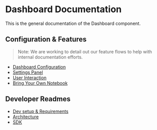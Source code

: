[Dev setup & Requirements]: dev-setup.md
[Dashboard Configuration]: dashboard-config.md
[Settings Panel]: admin-dashboard.md
[User Interaction]: user-interaction.md
[Bring Your Own Notebook]: byon.md
[Architecture]: https://github.com/opendatahub-io/architecture-decision-records/blob/main/architecture/components/dashboard/README.md
[SDK]: SDK.md

# Dashboard Documentation

This is the general documentation of the Dashboard component.

## Configuration & Features

> Note: We are working to detail out our feature flows to help with internal documentation efforts.

* [Dashboard Configuration]
* [Settings Panel]
* [User Interaction]
* [Bring Your Own Notebook]

## Developer Readmes

* [Dev setup & Requirements]
* [Architecture]
* [SDK]
